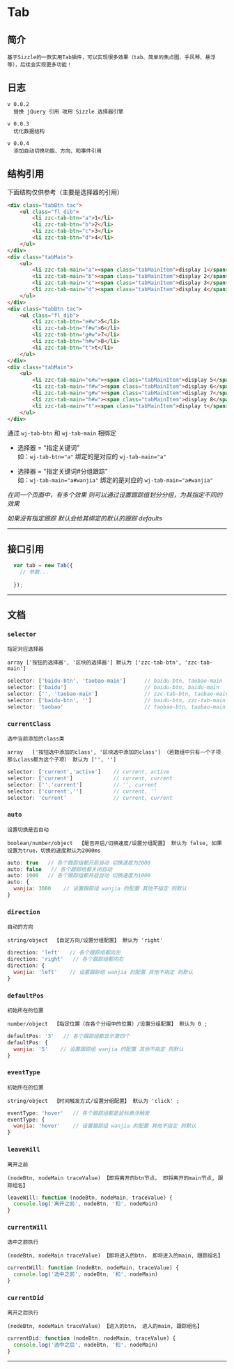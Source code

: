 # **Tab**

## 简介

```
基于Sizzle的一款实用Tab插件，可以实现很多效果（tab、简单的焦点图、手风琴、悬浮等），后续会实现更多功能！
```

## 日志
```
v 0.0.2
  替换 jQuery 引用 改用 Sizzle 选择器引擎
  
v 0.0.3
  优化数据结构
  
v 0.0.4
  添加自动切换功能、方向、和事件引用

```

## 结构引用
下面结构仅供参考（主要是选择器的引用）
``` html
<div class="tabBtn tac">
    <ul class="fl_dib">
        <li zzc-tab-btn="a">1</li>
        <li zzc-tab-btn="b">2</li>
        <li zzc-tab-btn="c">3</li>
        <li zzc-tab-btn="d">4</li>
    </ul>
</div>
<div class="tabMain">
    <ul>
        <li zzc-tab-main="a"><span class="tabMainItem">display 1</span></li>
        <li zzc-tab-main="b"><span class="tabMainItem">display 2</span></li>
        <li zzc-tab-main="c"><span class="tabMainItem">display 3</span></li>
        <li zzc-tab-main="d"><span class="tabMainItem">display 4</span></li>
    </ul>
</div>
<div class="tabBtn tac">
    <ul class="fl_dib">
        <li zzc-tab-btn="e#w">5</li>
        <li zzc-tab-btn="f#w">6</li>
        <li zzc-tab-btn="g#w">7</li>
        <li zzc-tab-btn="h#w">8</li>
        <li zzc-tab-btn="t">t</li>
    </ul>
</div>
<div class="tabMain">
    <ul>
        <li zzc-tab-main="e#w"><span class="tabMainItem">display 5</span></li>
        <li zzc-tab-main="f#w"><span class="tabMainItem">display 6</span></li>
        <li zzc-tab-main="g#w"><span class="tabMainItem">display 7</span></li>
        <li zzc-tab-main="h#w"><span class="tabMainItem">display 8</span></li>
        <li zzc-tab-main="t"><span class="tabMainItem">display t</span></li>
    </ul>
</div>
```


通过 `wj-tab-btn` 和 `wj-tab-main` 相绑定

+ 选择器 = "指定关键词"  
   如：`wj-tab-btn="a"`  绑定的是对应的 `wj-tab-main="a"`
   
+ 选择器 = "指定关键词#分组跟踪"   
   如：`wj-tab-main="a#wanjia"`  绑定的是对应的 `wj-tab-main="a#wanjia"`

*在同一个页面中，有多个效果 则可以通过设置跟踪值划分分组，为其指定不同的效果*

*如果没有指定跟踪 默认会给其绑定的默认的跟踪 defaults*


-------

## 接口引用
``` javascript
  var tab = new Tab({
    // 参数...
    
  });
```

-------


## 文档
### `selector`
``` 参数
指定对应选择器

array ['按钮的选择器', '区块的选择器'] 默认为 ['zzc-tab-btn', 'zzc-tab-main']
```
``` javascript
selector: ['baidu-btn', 'taobao-main']      // baidu-btn, taobao-main
selector: ['baidu']                         // baidu-btn, baidu-main
selector: ['', 'taobao-main']               // zzc-tab-btn, taobao-main
selector: ['baidu-btn', '']                 // baidu-btn, zzc-tab-main
selector: 'taobao'                          // taobao-btn, taobao-main
```

### `currentClass`
``` 参数
选中当前添加的class类

array   ['按钮选中添加的class', '区块选中添加的class'] （若数组中只有一个子项 那么class都为这个子项） 默认为 ['', '']
```
``` javascript
selector: ['current','active']    // current, active
selector: ['current']             // current, current
selector: ['','current']          // '', current
selector: ['current','']          // current, ''
selector: 'current'               // current, current
```
### `auto`
``` 参数
设置切换是否自动 

boolean/number/object  【是否开启/切换速度/设置分组配置】 默认为 false, 如果设置为true，切换的速度默认为2000ms
```
``` javascript
auto: true   // 各个跟踪组都开启自动 切换速度为2000
auto: false   // 各个跟踪组都关闭自动
auto: 1000   // 各个跟踪组都开启自动 切换速度为1000
auto: {
  wanjia: 3000    // 设置跟踪组 wanjia 的配置 其他不指定 则默认
}
```

### `direction`
``` 参数
自动的方向

string/object  【自定方向/设置分组配置】 默认为 'right'
```
``` javascript
direction: 'left'   // 各个跟踪组都向左
direction: 'right'   // 各个跟踪组都向右
direction: {
  wanjia: 'left'    // 设置跟踪组 wanjia 的配置 其他不指定 则默认
}
```

### `defaultPos`
``` 参数
初始所在的位置

number/object  【指定位置（在各个分组中的位置）/设置分组配置】 默认为 0 ;
```
``` javascript
defaultPos: '3'   // 各个跟踪组都显示第四个
defaultPos: {
  wanjia: '5'    // 设置跟踪组 wanjia 的配置 其他不指定 则默认
}
```

### `eventType`
``` 参数
初始所在的位置

string/object  【时间触发方式/设置分组配置】 默认为 'click' ;
```
``` javascript
eventType: 'hover'   // 各个跟踪组都是鼠标悬浮触发
eventType: {
  wanjia: 'hover'    // 设置跟踪组 wanjia 的配置 其他不指定 则默认
}
```

### `leaveWill`
``` 参数
离开之前

(nodeBtn, nodeMain traceValue) 【即将离开的btn节点， 即将离开的main节点, 跟踪组名】
```
``` javascript
leaveWill: function (nodeBtn, nodeMain, traceValue) {
  console.log('离开之前', nodeBtn, '和', nodeMain)
}
```

### `currentWill`
``` 参数
选中之前执行

(nodeBtn, nodeMain traceValue) 【即将进入的btn， 即将进入的main, 跟踪组名】
```
``` javascript
currentWill: function (nodeBtn, nodeMain, traceValue) {
  console.log('选中之前', nodeBtn, '和', nodeMain)
}
```

### `currentDid`
``` 参数
离开之后执行

(nodeBtn, nodeMain traceValue) 【进入的btn， 进入的main, 跟踪组名】 
```
``` javascript
currentDid: function (nodeBtn, nodeMain, traceValue) {
  console.log('选中之后', nodeBtn, '和', nodeMain)
}
```





-------




